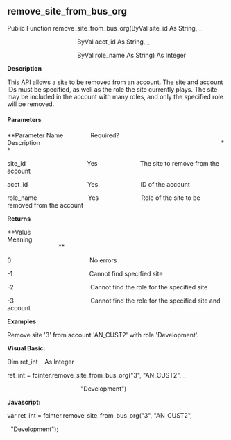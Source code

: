 remove_site_from_bus_org
----------------------------

Public Function remove_site_from_bus_org(ByVal site_id As String, _

                                         ByVal acct_id As String, _

                                         ByVal role_name As String) As Integer

**Description**

This API allows a site to be removed from an account. The site and account IDs must be specified, as well as the role the site currently plays. The site may be included in the account with many roles, and only the specified role will be removed.

#### Parameters
**Parameter Name                Required?             Description                                                                                                          **

site_id                                    Yes                         The site to remove from the account

acct_id                                   Yes                         ID of the account

role_name                              Yes                         Role of the site to be removed from the account

**Returns**

**Value                                     Meaning                                                                                                                                               **

0                                              No errors

-1                                             Cannot find specified site

-2                                             Cannot find the role for the specified site

-3                                             Cannot find the role for the specified site and account

**Examples**

 Remove site '3' from account 'AN_CUST2' with role 'Development'.

**Visual Basic:**

Dim ret_int    As Integer

ret_int = fcinter.remove_site_from_bus_org("3", "AN_CUST2", _

                                           "Development")

**Javascript:**

var ret_int = fcinter.remove_site_from_bus_org("3", "AN_CUST2",

  "Development");